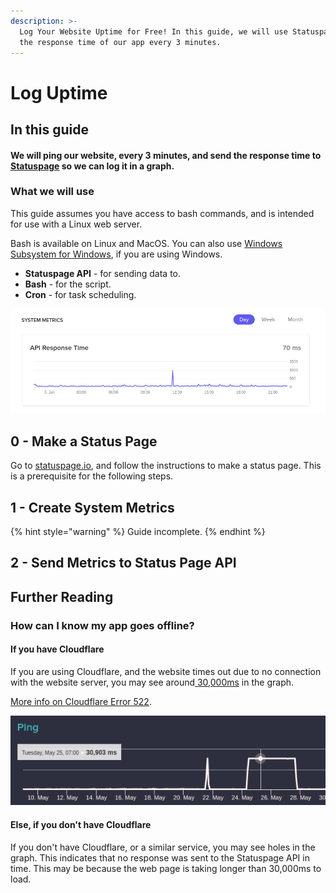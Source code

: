 ```yaml
---
description: >-
  Log Your Website Uptime for Free! In this guide, we will use Statuspage to log
  the response time of our app every 3 minutes.
---
```


# Log Uptime

## In this guide

#### We will ping our website, every 3 minutes, and send the response time to [Statuspage](https://statuspage.io) so we can log it in a graph.

### What we will use

This guide assumes you have access to bash commands, and is intended for use with a Linux web server.

Bash is available on Linux and MacOS. You can also use [Windows Subsystem for Windows](https://www.google.com/search?q=windows%20subsystem%20for%20linux), if you are using Windows.

* **Statuspage API** - for sending data to.
* **Bash** - for the script.
* **Cron** - for task scheduling.

![Example Response Time - Discord \(05/06/21\)](../.gitbook/assets/image%20%2847%29.png)

## 0 - Make a Status Page

Go to [statuspage.io](https://statuspage.io), and follow the instructions to make a status page. This is a prerequisite for the following steps.

## 1 - Create System Metrics

{% hint style="warning" %}
Guide incomplete.
{% endhint %}

## 2 - Send Metrics to Status Page API



## Further Reading

### How can I know my app goes offline?

#### If you have Cloudflare

If you are using Cloudflare, and the website times out due to no connection with the website server, you may see around[ 30,000ms](https://accord.statuspage.io/#month) in the graph.

[More info on Cloudflare Error 522](https://support.cloudflare.com/hc/en-us/articles/115003011431-Troubleshooting-Cloudflare-5XX-errors#522error).

![An example from the accord.app status page. ](../.gitbook/assets/image%20%2848%29.png)

#### Else, if you don't have Cloudflare

If you don't have Cloudflare, or a similar service, you may see holes in the graph. This indicates that no response was sent to the Statuspage API in time. This may be because the web page is taking longer than 30,000ms to load.

